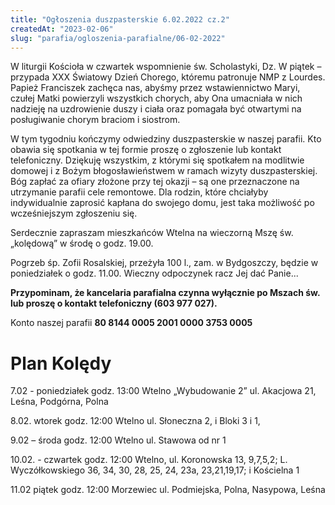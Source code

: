 ```yaml
---
title: "Ogłoszenia duszpasterskie 6.02.2022 cz.2"
createdAt: "2023-02-06"
slug: "parafia/ogloszenia-parafialne/06-02-2022"
---
```


W liturgii Kościoła w czwartek wspomnienie św. Scholastyki, Dz. W piątek – przypada XXX Światowy Dzień Chorego, któremu patronuje NMP z Lourdes. Papież Franciszek zachęca nas, abyśmy przez wstawiennictwo Maryi, czułej Matki powierzyli wszystkich chorych, aby Ona umacniała w nich nadzieję na uzdrowienie duszy i ciała oraz pomagała być otwartymi na posługiwanie chorym braciom i siostrom.

W tym tygodniu kończymy odwiedziny duszpasterskie w naszej parafii. Kto obawia się spotkania w tej formie proszę o zgłoszenie lub kontakt telefoniczny. Dziękuję wszystkim, z którymi się spotkałem na modlitwie domowej i z Bożym błogosławieństwem w ramach wizyty duszpasterskiej. Bóg zapłać za ofiary złożone przy tej okazji – są one przeznaczone na utrzymanie parafii cele remontowe. Dla rodzin, które chciałyby indywidualnie zaprosić kapłana do swojego domu, jest taka możliwość po wcześniejszym zgłoszeniu się.

Serdecznie zapraszam mieszkańców Wtelna na wieczorną Mszę św. „kolędową” w środę o godz. 19.00.

Pogrzeb śp. Zofii Rosalskiej, przeżyła 100 l., zam. w Bydgoszczy, będzie w poniedziałek o godz. 11.00. Wieczny odpoczynek racz Jej dać Panie...

**Przypominam, że kancelaria parafialna czynna wyłącznie po Mszach św. lub proszę o kontakt telefoniczny (603 977 027).**

Konto naszej parafii **80 8144 0005 2001 0000 3753 0005**

# Plan Kolędy

7.02 - poniedziałek godz. 13:00 Wtelno „Wybudowanie 2” ul. Akacjowa 21, Leśna, Podgórna, Polna

8.02. wtorek godz. 12:00 Wtelno ul. Słoneczna 2, i Bloki 3 i 1,

9.02 – środa godz. 12:00 Wtelno ul. Stawowa od nr 1

10.02. - czwartek godz. 12:00 Wtelno, ul. Koronowska 13, 9,7,5,2; L. Wyczółkowskiego 36, 34, 30, 28, 25, 24, 23a, 23,21,19,17; i Kościelna 1

11.02 piątek godz. 12:00 Morzewiec ul. Podmiejska, Polna, Nasypowa, Leśna
